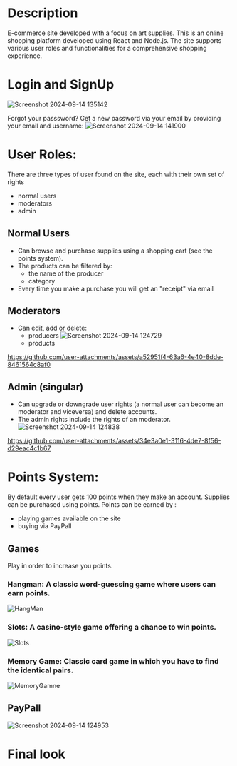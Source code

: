 # Description
E-commerce site developed with a focus on art supplies.
This is an online shopping platform developed using React and Node.js. The site supports various user roles and functionalities for a comprehensive shopping experience.


# Login and SignUp
![Screenshot 2024-09-14 135142](https://github.com/user-attachments/assets/18a34b22-3450-498d-b2bf-682c83d5ea17)

Forgot your passsword? Get a new password via your email by providing your email and username:
![Screenshot 2024-09-14 141900](https://github.com/user-attachments/assets/4c6208e8-e5c7-4a58-87a3-cb10a4904002)


# User Roles:
There are three types of user found on the site, each with their own set of rights
- normal users
- moderators
- admin
## Normal Users
* Can browse and purchase supplies using a shopping cart (see the points system).
* The products can be filtered by:
  + the name of the producer
  + category
* Every time you make a purchase you will get an "receipt" via email
    


## Moderators
* Can edit, add or delete:
  + producers
![Screenshot 2024-09-14 124729](https://github.com/user-attachments/assets/90cddc8f-08fa-4276-a6a0-3fb30f4c0c7c)
  + products

 https://github.com/user-attachments/assets/a52951f4-63a6-4e40-8dde-8461564c8af0
    



## Admin (singular)
* Can upgrade or downgrade user rights (a normal user can become an moderator and viceversa) and delete accounts.
* The admin rights include the rights of an moderator. 
![Screenshot 2024-09-14 124838](https://github.com/user-attachments/assets/b38ca5c1-bca4-41d3-9f1f-8ed35628903b)

https://github.com/user-attachments/assets/34e3a0e1-3116-4de7-8f56-d29eac4c1b67


# Points System:
By default every user gets 100 points when they make an account.
Supplies can be purchased using points.
Points can be earned by :
* playing games available on the site
* buying via PayPall

## Games
Play in order to increase you points. 
### Hangman: A classic word-guessing game where users can earn points.
 ![HangMan](https://github.com/user-attachments/assets/446559aa-d421-4e80-a66d-e9385130f8cf)

### Slots: A casino-style game offering a chance to win points.
  ![Slots](https://github.com/user-attachments/assets/e066520c-4f0b-46db-a589-809107de45af)
### Memory Game: Classic card game in which you have to find the identical pairs.
![MemoryGamne](https://github.com/user-attachments/assets/e245f96e-ef4a-48bb-9f7b-a6b967c8d307)

## PayPall
![Screenshot 2024-09-14 124953](https://github.com/user-attachments/assets/2d70dec6-0b7e-4b39-8d4f-928272fd1dbc)

# Final look







